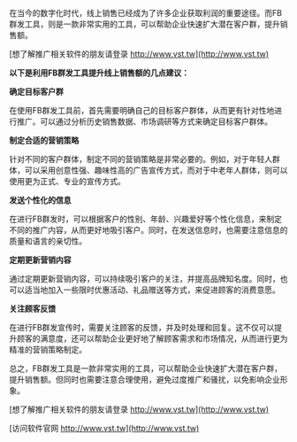 在当今的数字化时代，线上销售已经成为了许多企业获取利润的重要途径。而FB群发工具，则是一款非常实用的工具，可以帮助企业快速扩大潜在客户群，提升销售额。

[想了解推广相关软件的朋友请登录 http://www.vst.tw](http://www.vst.tw)

**以下是利用FB群发工具提升线上销售额的几点建议：**

**确定目标客户群**

在使用FB群发工具前，首先需要明确自己的目标客户群体，从而更有针对性地进行推广。可以通过分析历史销售数据、市场调研等方式来确定目标客户群体。

**制定合适的营销策略**

针对不同的客户群体，制定不同的营销策略是非常必要的。例如，对于年轻人群体，可以采用创意性强、趣味性高的广告宣传方式，而对于中老年人群体，则可以使用更为正式、专业的宣传方式。

**发送个性化的信息**

在进行FB群发时，可以根据客户的性别、年龄、兴趣爱好等个性化信息，来制定不同的推广内容，从而更好地吸引客户。同时，在发送信息时，也需要注意信息的质量和语言的亲切性。

**定期更新营销内容**

通过定期更新营销内容，可以持续吸引客户的关注，并提高品牌知名度。同时，也可以适当地加入一些限时优惠活动、礼品赠送等方式，来促进顾客的消费意愿。

**关注顾客反馈**

在进行FB群发宣传时，需要关注顾客的反馈，并及时处理和回复。这不仅可以提升顾客的满意度，还可以帮助企业更好地了解顾客需求和市场情况，从而进行更为精准的营销策略制定。

总之，FB群发工具是一款非常实用的工具，可以帮助企业快速扩大潜在客户群，提升销售额。但同时也需要注意合理使用，避免过度推广和骚扰，以免影响企业形象。

[想了解推广相关软件的朋友请登录 http://www.vst.tw](http://www.vst.tw)


[访问软件官网 http://www.vst.tw](http://www.vst.tw)
